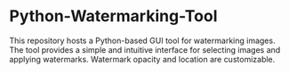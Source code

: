 # Python-Watermarking-Tool
This repository hosts a Python-based GUI tool for watermarking images. The tool provides a simple and intuitive interface for selecting images and applying watermarks. Watermark opacity and location are customizable.
